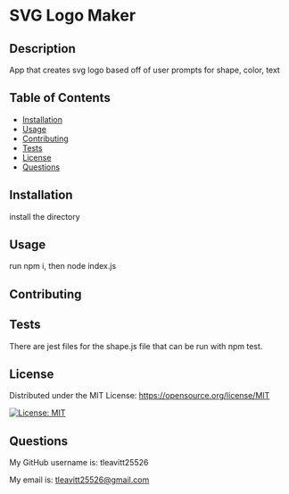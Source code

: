 # SVG Logo Maker

## Description

App that creates svg logo based off of user prompts for shape, color, text

## Table of Contents

- [Installation](#installation)
- [Usage](#usage)
- [Contributing](#contributing)
- [Tests](#tests)
- [License](#license)
- [Questions](#questions)

## Installation

install the directory

## Usage

run npm i, then node index.js

## Contributing



## Tests

There are jest files for the shape.js file that can be run with npm test.

## License

Distributed under the MIT License: https://opensource.org/license/MIT

 [![License: MIT](https://img.shields.io/badge/License-MIT-yellow.svg)](https://opensource.org/licenses/MIT)

## Questions

My GitHub username is: tleavitt25526

My email is: tleavitt25526@gmail.com

